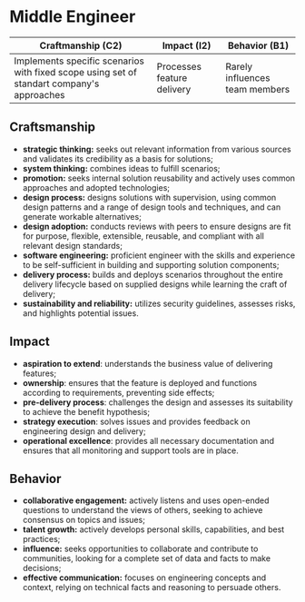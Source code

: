 # Middle Engineer

| Craftmanship (C2) | Impact (I2) | Behavior (B1) |
| --- | --- | --- |
| Implements specific scenarios with fixed scope using set of standart company's approaches | Processes feature delivery | Rarely influences team members |


## Craftsmanship

* **strategic thinking:** seeks out relevant information from various sources and validates its credibility as a basis for solutions;
* **system thinking:** combines ideas to fulfill scenarios;
* **promotion:** seeks internal solution reusability and actively uses common approaches and adopted technologies;
* **design process:** designs solutions with supervision, using common design patterns and a range of design tools and techniques, and can generate workable alternatives;
* **design adoption:** conducts reviews with peers to ensure designs are fit for purpose, flexible, extensible, reusable, and compliant with all relevant design standards;
* **software engineering:** proficient engineer with the skills and experience to be self-sufficient in building and supporting solution components;
* **delivery process:** builds and deploys scenarios throughout the entire delivery lifecycle based on supplied designs while learning the craft of delivery;
* **sustainability and reliability:** utilizes security guidelines, assesses risks, and highlights potential issues.


## Impact

* **aspiration to extend**: understands the business value of delivering features;
* **ownership**: ensures that the feature is deployed and functions according to requirements, preventing side effects;
* **pre-delivery process**: challenges the design and assesses its suitability to achieve the benefit hypothesis;
* **strategy execution**: solves issues and provides feedback on engineering design and delivery;
* **operational excellence**: provides all necessary documentation and ensures that all monitoring and support tools are in place.


## Behavior

* **collaborative engagement:** actively listens and uses open-ended questions to understand the views of others, seeking to achieve consensus on topics and issues;
* **talent growth:** actively develops personal skills, capabilities, and best practices;
* **influence:** seeks opportunities to collaborate and contribute to communities, looking for a complete set of data and facts to make decisions;
* **effective communication:** focuses on engineering concepts and context, relying on technical facts and reasoning to persuade others.




